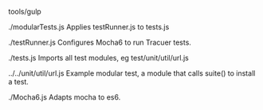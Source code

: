 tools/gulp

./modularTests.js
  Applies testRunner.js to tests.js

./testRunner.js
  Configures Mocha6 to run Tracuer tests.

./tests.js
  Imports all test modules, eg test/unit/util/url.js

../../unit/util/url.js
  Example modular test, a module that calls suite() to install a test.

./Mocha6.js
  Adapts mocha to es6.

